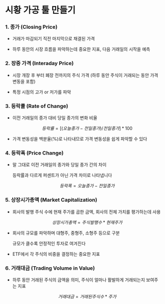 # 시황 가공 툴 만들기

### 1. **종가 (Closing Price)**

- 거래가 마감되기 직전 마지막으로 채결된 가격

- 하루 동안의 시장 흐름을 파악하는데 중요한 지표, 다음 거래일의 시작을 예측

### 2. **장중 가격 (Interaday Price)**

- 시장 개장 후 부터 폐장 전까지의 주식 가격 (하루 동안 주식이 거래되는 동안 가격변동을 포함)

- 특정 시점의 고가 or 저가를 파악

### 3. **등락률 (Rate of Change)**

- 이전 거래일의 종가 대비 당일 종가의 변화 비율

    $$등락률 = [(오늘 종가 - 전일 종가) / 전일 종가] * 100$$

- 가격 변동성을 백분율(%)로 나타내므로 가격 변동성을 쉽게 파악할 수 있다

### 4. **등락폭 (Price Change)**

- 말 그대로 이전 거래일의 종가와 당일 종가 간의 차이 

    등락률과 다르게 퍼센트가 아닌 가격 차이로 나타냅니다

    $$등락폭 = 오늘 종가 - 전일 종가$$

### 5. **상장시가총액 (Market Capitalization)**

- 회사의 발행 주식 수에 현재 주가를 곱한 금액, 회사의 전체 가치를 평가하는데 사용

    $$상장시가총액 = 주식 발행 수 * 현재 주가$$

- 회사의 규모를 파악하며 대형주, 중형주, 소형주 등으로 구분

    규모가 클수록 안정적인 투자로 여겨진다

- ETF에서 각 주식의 비중을 결정하는 중요한 지표

### 6. **거래대금 (Trading Volume in Value)**

- 하루 동안 거래된 주식의 금액을 의미, 주식이 얼마나 활발하게 거래되는지 보여주는 지표

    $$거래대금 = 거래된 주식 수 * 주가$$
